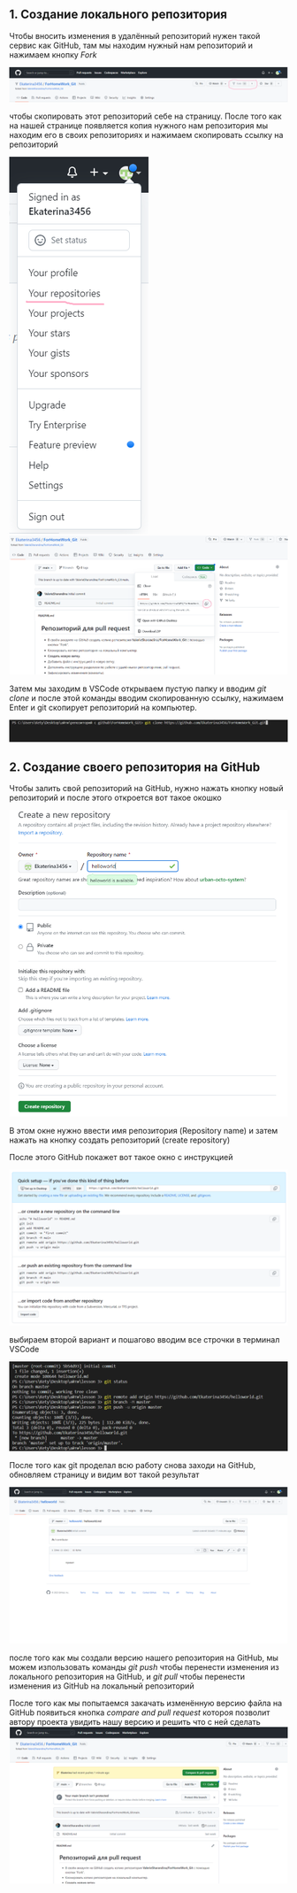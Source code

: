 ## 1. Создание локального репозитория

Чтобы вносить изменения в удалённый репозиторий нужен такой сервис как GitHub, там мы находим нужный нам репозиторий и нажимаем кнопку *Fork* 

![кнопка fork](fork.png)

чтобы скопировать этот репозиторий себе на страницу. 
После того как на нашей странице появляется копия нужного нам репозитория мы находим его в своих репозиториях и нажимаем скопировать ссылку на репозиторий 

![твои репозитории](yourrepos.png) ![ссылка](clone.png)

Затем мы заходим в VSCode открываем пустую папку и вводим *git clone* и после этой команды вводим скопированную ссылку, нажимаем Enter и git скопирует репозиторий на компьютер. 

![команда](clone2.png)

## 2. Создание своего репозитория на GitHub

Чтобы залить свой репозиторий на GitHub, нужно нажать кнопку новый репозиторий и после этого откроется вот такое окошко

![создание нового репозитория](createrepository.png)

В этом окне нужно ввести имя репозитория (Repository name) и затем нажать на кнопку создать репозиторий (create repository)

После этого GitHub покажет вот такое окно с инструкцией 

![инструкция](sovetyGitHub.png)

выбираем второй вариант и пошагово вводим все строчки в терминал VSCode 

![ввели в терминал](workofVSCode.png)

После того как git проделал всю работу снова заходи на GitHub, обновляем страницу и видим вот такой результат

![результат](resalt.png)

после того как мы создали версию нашего репозитория на GitHub, мы можем изпользовать команды *git push* чтобы перенести изменения из локального репозитория на GitHub, и *git pull* чтобы перенести изменения из GitHub на локальный репозиторий

После того как мы попытаемся закачать изменённую версию файла на GitHub появиться кнопка *compare and pull request* котороя позволит автору проекта увидить нашу версию и решить что с ней сделать
![pull request](pullrequest.png)